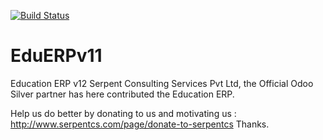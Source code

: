 [![Build Status](https://travis-ci.org/JayVora-SerpentCS/OdooEduERP.svg?branch=12.0)](https://travis-ci.org/JayVora-SerpentCS/OdooEduERP)

# EduERPv11
Education ERP v12
Serpent Consulting Services Pvt Ltd, the Official Odoo Silver partner has here contributed the Education ERP.

Help us do better by donating to us and motivating us : http://www.serpentcs.com/page/donate-to-serpentcs
Thanks.
